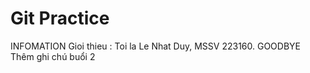 # Git Practice
INFOMATION
Gioi thieu : Toi la Le Nhat Duy, MSSV 223160.
GOODBYE
Thêm ghi chú buổi 2
